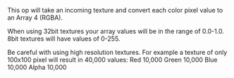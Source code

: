 This op will take an incoming texture and convert each color pixel value to an Array 4 (RGBA).

When using 32bit textures your array values will be in the range of 0.0-1.0.
8bit textures will have values of 0-255.

Be careful with using high resolution textures. For example a texture of only 100x100 pixel will result in 40,000 values:
Red 10,000
Green 10,000
Blue 10,000
Alpha 10,000
